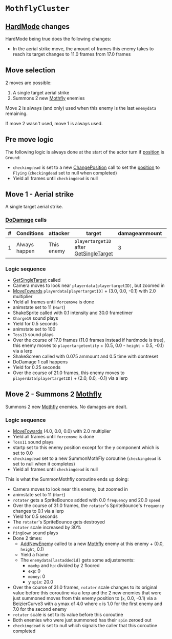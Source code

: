 # `MothflyCluster`

## [HardMode](../../Damage%20pipeline/HardMode.md) changes
HardMode being true does the following changes:

- In the aerial strike move, the amount of frames this enemy takes to reach its target changes to 11.0 frames from 17.0 frames

## Move selection
2 moves are possible:

1. A single target aerial strike
2. Summons 2 new [Mothfly](Mothfly.md) enemies

Move 2 is always (and only) used when this enemy is the last `enemydata` remaining.

If move 2 wasn't used, move 1 is always used.

## Pre move logic
The following logic is always done at the start of the actor turn if [position](../../Actors%20states/BattlePosition.md) is `Ground`:

- `checkingdead` is set to a new [ChangePosition](../ChangePosition.md) call to set the [position](../../Actors%20states/BattlePosition.md) to `Flying` (`checkingdead` set to null when completed)
- Yield all frames until `checkingdead` is null

## Move 1 - Aerial strike
A single target aerial strike.

### [DoDamage](../../Damage%20pipeline/DoDamage.md) calls

|#|Conditions|attacker|target|damageammount|property|overrides|block|
|-:|---|---|---|---|---|---|---|
|1|Always happen|This enemy|`playertargetID` after [GetSingleTarget](../../Actors%20states/Targetting/GetRandomAvaliablePlayer.md#getsingletarget)|3|null|null|`commandsuccess`|

### Logic sequence

- [GetSingleTarget](../../Actors%20states/Targetting/GetRandomAvaliablePlayer.md#getsingletarget) called
- Camera moves to look near `playerdata[playertargetID]`, but zoomed in
- [MoveTowards](../../../Entities/EntityControl/EntityControl%20Methods.md#movetowards) `playerdata[playertargetID]` + (3.0, 0.0, -0.1) with 2.0 multiplier
- Yield all frames until `forcemove` is done
- animstate set to 11 (`Hurt`)
- ShakeSprite called with 0.1 intensity and 30.0 frametimer
- `Charge19` sound plays
- Yield for 0.5 seconds
- animstate set to 100
- `Toss13` sound plays
- Over the course of 17.0 frames (11.0 frames instead if hardmode is true), this enemy moves to `playertargetentity` + (0.5, 0.0 - `height` + 0.5, -0.1) via a lerp
- ShakeScreen called with 0.075 ammount and 0.5 time with dontreset
- DoDamage 1 call happens
- Yield for 0.25 seconds
- Over the course of 21.0 frames, this enemy moves to `playerdata[playertargetID]` + (2.0, 0.0, -0.1) via a lerp

## Move 2 - Summons 2 [Mothfly](Mothfly.md)
Summons 2 new [Mothfly](Mothfly.md) enemies. No damages are dealt.

### Logic sequence

- [MoveTowards](../../../Entities/EntityControl/EntityControl%20Methods.md#movetowards) (4.0, 0.0, 0.0) with 2.0 multiplier
- Yield all frames until `forcemove` is done
- `Toss11` sound plays
- startp set to this enemy position except for the y component which is set to 0.0
- `checkingdead` set to a new SummonMothFly coroutine (`checkingdead` is set to null when it completes)
- Yield all frames until `checkingdead` is null

This is what the SummonMothfly coroutine ends up doing:

- Camera moves to look near this enemy, but zoomed in
- animstate set to 11 (`Hurt`)
- `rotater` gets a SpriteBounce added with 0.0 `frequency` and 20.0 `speed`
- Over the course of 31.0 frames, the `rotater`'s SpriteBounce's `frequency` changes to 0.1 via a lerp
- Yield for 0.5 seconds
- The `rotater`'s SpriteBounce gets destroyed
- `rotater` scale increased by 30%
- `PingDown` sound plays
- Done 2 times:
    - [AddNewEnemy](../../Actors%20states/Enemy%20party%20members/AddNewEnemy.md) called to a new [Mothfly](Mothfly.md) enemy at this enemy + (0.0, `height`, 0.1)
    - Yield a frame
    - The `enemydata[lastaddedid]` gets some adjustements:
        - `maxhp` and `hp`: divided by 2 floored
        - `exp`: 0
        - `money`: 0
        - y `spin`: 20.0
- Over the course of 31.0 frames, `rotater` scale changes to its original value before this coroutine via a lerp and the 2 new enemies that were just summoned moves from this enemy position to (`x`, 0.0, -0.1) via a BeizierCurve3 with a ymax of 4.0 where `x` is 1.0 for the first enemy and 7.0 for the second enemy
- `rotater` scale is set to its value before this coroutine
- Both enemies who were just summoned has their `spin` zeroed out
- `checkingdead` is set to null which signals the caller that this coroutine completed

